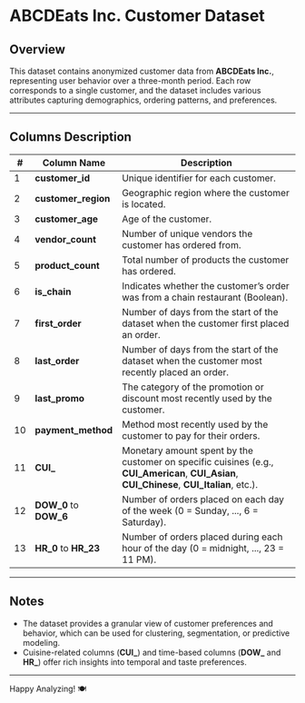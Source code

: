 # ABCDEats Inc. Customer Dataset

## Overview

This dataset contains anonymized customer data from **ABCDEats Inc.**, representing user behavior over a three-month period. Each row corresponds to a single customer, and the dataset includes various attributes capturing demographics, ordering patterns, and preferences.

---

## Columns Description

| #  | Column Name     | Description |
|----|------------------|-------------|
| 1  | **customer_id**    | Unique identifier for each customer. |
| 2  | **customer_region**| Geographic region where the customer is located. |
| 3  | **customer_age**   | Age of the customer. |
| 4  | **vendor_count**   | Number of unique vendors the customer has ordered from. |
| 5  | **product_count**  | Total number of products the customer has ordered. |
| 6  | **is_chain**       | Indicates whether the customer’s order was from a chain restaurant (Boolean). |
| 7  | **first_order**    | Number of days from the start of the dataset when the customer first placed an order. |
| 8  | **last_order**     | Number of days from the start of the dataset when the customer most recently placed an order. |
| 9  | **last_promo**     | The category of the promotion or discount most recently used by the customer. |
|10  | **payment_method** | Method most recently used by the customer to pay for their orders. |
|11  | **CUI_<Cuisine>**  | Monetary amount spent by the customer on specific cuisines (e.g., **CUI_American**, **CUI_Asian**, **CUI_Chinese**, **CUI_Italian**, etc.). |
|12  | **DOW_0** to **DOW_6** | Number of orders placed on each day of the week (0 = Sunday, ..., 6 = Saturday). |
|13  | **HR_0** to **HR_23** | Number of orders placed during each hour of the day (0 = midnight, ..., 23 = 11 PM). |

---

## Notes

- The dataset provides a granular view of customer preferences and behavior, which can be used for clustering, segmentation, or predictive modeling.
- Cuisine-related columns (**CUI_**) and time-based columns (**DOW_** and **HR_**) offer rich insights into temporal and taste preferences.

---

Happy Analyzing! 🍽️
